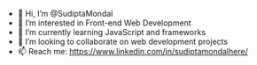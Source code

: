 - 👋 Hi, I’m @SudiptaMondal
- 👀 I’m interested in Front-end Web Development
- 🌱 I’m currently learning JavaScript and frameworks
- 💞️ I’m looking to collaborate on web development projects
- 📫 Reach me: https://www.linkedin.com/in/sudiptamondalhere/

<!---
SudiptaMondal13/SudiptaMondal13 is a ✨ special ✨ repository because its `README.md` (this file) appears on your GitHub profile.
You can click the Preview link to take a look at your changes.
--->

